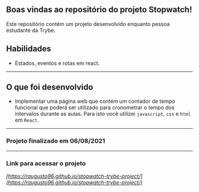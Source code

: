 ## Boas vindas ao repositório do projeto Stopwatch!
Este repositório contém um projeto desenvolvido enquanto pessoa estudante da Trybe.

## Habilidades

- Estados, eventos e rotas em react.

---

## O que foi desenvolvido

- Implementar uma página web que contém um contador de tempo funcional que poderá ser utilizado para cronometrar o tempo dos intervalos durante as aulas. Para isto você utilizei `javascript`, `css` e `html` em `React`.

---

### Projeto finalizado em 06/08/2021

---

### Link para acessar o projeto

_[https://raugusto96.github.io/stopwatch-trybe-project/](https://raugusto96.github.io/stopwatch-trybe-project/)_
